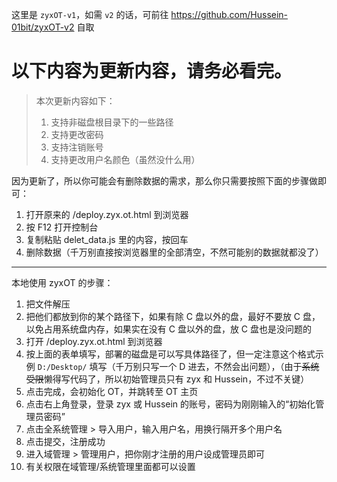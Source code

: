 这里是 `zyxOT-v1`，如需 `v2` 的话，可前往 https://github.com/Hussein-01bit/zyxOT-v2 自取

# 以下内容为更新内容，请务必看完。
> 本次更新内容如下：
> 
> 1. 支持非磁盘根目录下的一些路径
> 2. 支持更改密码
> 3. 支持注销账号
> 4. 支持更改用户名颜色（虽然没什么用）

因为更新了，所以你可能会有删除数据的需求，那么你只需要按照下面的步骤做即可：

1. 打开原来的 /deploy.zyx.ot.html 到浏览器
2. 按 F12 打开控制台
3. 复制粘贴 delet_data.js 里的内容，按回车
4. 删除数据（千万别直接按浏览器里的全部清空，不然可能别的数据就都没了）

---

本地使用 zyxOT 的步骤：

1. 把文件解压
2. 把他们都放到你的某个路径下，如果有除 C 盘以外的盘，最好不要放 C 盘，以免占用系统盘内存，如果实在没有 C 盘以外的盘，放 C 盘也是没问题的
3. 打开 /deploy.zyx.ot.html 到浏览器
4. 按上面的表单填写，部署的磁盘是可以写具体路径了，但一定注意这个格式示例 `D:/Desktop/` 填写（千万别只写一个 D 进去，不然会出问题），（由于~~系统受限~~懒得写代码了，所以初始管理员只有 zyx 和 Hussein，不过不关键）
5. 点击完成，会初始化 OT，并跳转至 OT 主页
6. 点击右上角登录，登录 zyx 或 Hussein 的账号，密码为刚刚输入的“初始化管理员密码”
7. 点击全系统管理 > 导入用户，输入用户名，用换行隔开多个用户名
8. 点击提交，注册成功
9. 进入域管理 > 管理用户，把你刚才注册的用户设成管理员即可
10. 有关权限在域管理/系统管理里面都可以设置
